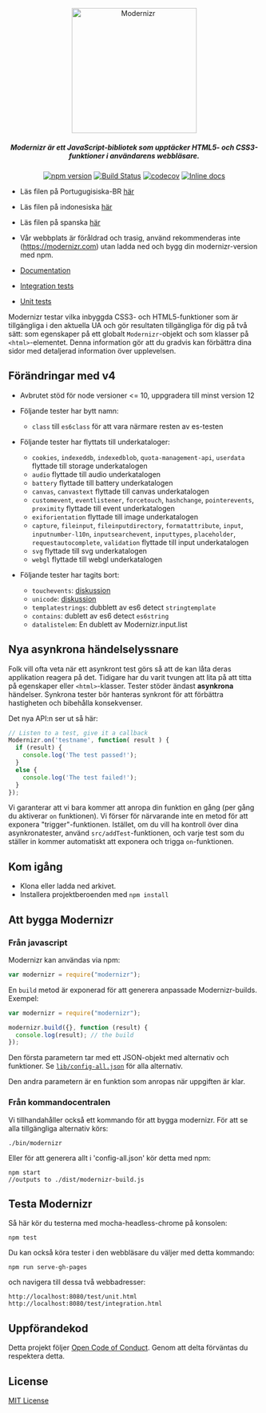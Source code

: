 <p align="center">
   <a href="https://www.npmjs.com/package/modernizr" rel="noopener" target="_blank"><img alt="Modernizr" src="./media/Modernizr-2-Logo-vertical-medium.png" width="250" /></a>
</p>

<div align="center">
  
##### Modernizr är ett JavaScript-bibliotek som upptäcker HTML5- och CSS3-funktioner i användarens webbläsare.
  
[![npm version](https://badge.fury.io/js/modernizr.svg)](https://badge.fury.io/js/modernizr)
[![Build Status](https://github.com/Modernizr/Modernizr/workflows/Testing/badge.svg)](https://github.com/Modernizr/Modernizr/actions)
[![codecov](https://codecov.io/gh/Modernizr/Modernizr/branch/master/graph/badge.svg)](https://codecov.io/gh/Modernizr/Modernizr)
[![Inline docs](https://inch-ci.org/github/Modernizr/Modernizr.svg?branch=master)](https://inch-ci.org/github/Modernizr/Modernizr)

</div>

- Läs filen på Portugugisiska-BR [här](/README.pt_br.md)
- Läs filen på indonesiska [här](/README.id.md)
- Läs filen på spanska [här](/README.sp.md)

- Vår webbplats är föråldrad och trasig, använd rekommenderas inte (https://modernizr.com) utan ladda ned och bygg din modernizr-version med npm.
- [Documentation](https://modernizr.com/docs/)
- [Integration tests](https://modernizr.github.io/Modernizr/test/integration.html)
- [Unit tests](https://modernizr.github.io/Modernizr/test/unit.html)

Modernizr testar vilka inbyggda CSS3- och HTML5-funktioner som är tillgängliga i den aktuella UA och gör resultaten tillgängliga för dig på två sätt: som egenskaper på ett globalt `Modernizr`-objekt och som klasser på `<html>`-elementet. Denna information gör att du gradvis kan förbättra dina sidor med detaljerad information över upplevelsen.

## Förändringar med v4

- Avbrutet stöd för node versioner <= 10, uppgradera till minst version 12

- Följande tester har bytt namn:
  
  - `class` till `es6class` för att vara närmare resten av es-testen

- Följande tester har flyttats till underkataloger:

  - `cookies`, `indexeddb`, `indexedblob`, `quota-management-api`, `userdata` flyttade till storage underkatalogen
  - `audio` flyttade till audio underkatalogen
  - `battery` flyttade till battery underkatalogen
  - `canvas`, `canvastext` flyttade till canvas underkatalogen
  - `customevent`, `eventlistener`, `forcetouch`, `hashchange`, `pointerevents`, `proximity` flyttade till event underkatalogen
  - `exiforientation` flyttade till image underkatalogen
  - `capture`, `fileinput`, `fileinputdirectory`, `formatattribute`, `input`, `inputnumber-l10n`, `inputsearchevent`, `inputtypes`, `placeholder`, `requestautocomplete`, `validation` flyttade till input underkatalogen
  - `svg` flyttade till svg underkatalogen
  - `webgl` flyttade till webgl underkatalogen
     
- Följande tester har tagits bort:
  
  - `touchevents`: [diskussion](https://github.com/Modernizr/Modernizr/pull/2432)
  - `unicode`: [diskussion](https://github.com/Modernizr/Modernizr/issues/2468)
  - `templatestrings`: dubblett av es6 detect `stringtemplate`
  - `contains`: dublett av es6 detect `es6string`
  - `datalistelem`: En dublett av Modernizr.input.list

## Nya asynkrona händelselyssnare

Folk vill ofta veta när ett asynkront test görs så att de kan låta deras applikation reagera på det.
Tidigare har du varit tvungen att lita på att titta på egenskaper eller `<html>`-klasser. Tester stöder ändast **asynkrona** händelser.
Synkrona tester bör hanteras synkront för att förbättra hastigheten och bibehålla konsekvenser.

Det nya API:n ser ut så här:

```js
// Listen to a test, give it a callback
Modernizr.on('testname', function( result ) {
  if (result) {
    console.log('The test passed!');
  }
  else {
    console.log('The test failed!');
  }
});
```

Vi garanterar att vi bara kommer att anropa din funktion en gång (per gång du aktiverar `on` funktionen). Vi förser för närvarande inte
en metod för att exponera "trigger"-funktionen. Istället, om du vill ha kontroll över dina asynkronatester, använd
`src/addTest`-funktionen, och varje test som du ställer in kommer automatiskt att exponera och trigga `on`-funktionen.

## Kom igång

- Klona eller ladda ned arkivet.
- Installera projektberoenden med `npm install`

## Att bygga Modernizr 

### Från javascript

Modernizr kan användas via npm:

```js
var modernizr = require("modernizr");
```

En `build` metod är exponerad för att generera anpassade Modernizr-builds. Exempel:

```javascript
var modernizr = require("modernizr");

modernizr.build({}, function (result) {
  console.log(result); // the build
});
```

Den första parametern tar med ett JSON-objekt med alternativ och funktioner. Se [`lib/config-all.json`](lib/config-all.json) för alla alternativ.

Den andra parametern är en funktion som anropas när uppgiften är klar.

### Från kommandocentralen

Vi tillhandahåller också ett kommando för att bygga modernizr.
För att se alla tillgängliga alternativ körs:

```shell
./bin/modernizr
```

Eller för att generera allt i 'config-all.json' kör detta med npm:

```shell
npm start
//outputs to ./dist/modernizr-build.js
```

## Testa Modernizr

Så här kör du testerna med mocha-headless-chrome på konsolen:

```shell
npm test
```

Du kan också köra tester i den webbläsare du väljer med detta kommando:

```shell
npm run serve-gh-pages
```

och navigera till dessa två webbadresser:

```shell
http://localhost:8080/test/unit.html
http://localhost:8080/test/integration.html
```

## Uppförandekod

Detta projekt följer [Open Code of Conduct](https://github.com/Modernizr/Modernizr/blob/master/.github/CODE_OF_CONDUCT.md). 
Genom att delta förväntas du respektera detta.


## License

[MIT License](https://opensource.org/licenses/MIT)
